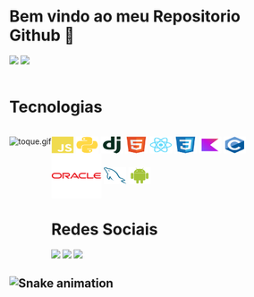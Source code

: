 <h1 aling="center">Bem vindo ao meu Repositorio Github 🧬</h1>
<div>
    <img height="180em" src="https://github-readme-stats.vercel.app/api?username=santosalexandreclaudio&show_icons=true&theme=dark&include_all_commits=true&count_private=true"/>
    <img aling="right" height="180em" src="https://github-readme-stats.vercel.app/api/top-langs/?username=santosalexandreclaudio&layout=compact&langs_count=16&theme=dark"/>
</div>
<br>

<h1>Tecnologias</h1>
<div aling="center">
<div style="display: inline_block"><br>
  <img align="left" height="250" alt="toque.gif">
  <img align="center" alt="Alexandre-Js" height="30" width="40" src="https://raw.githubusercontent.com/devicons/devicon/master/icons/javascript/javascript-plain.svg">
  <img align="center" alt="Alexandre-Python" height="30" width="40" src="https://raw.githubusercontent.com/devicons/devicon/master/icons/python/python-plain.svg">
  <img align="center" alt="Alexandre-django" height="30" width="40" src="https://raw.githubusercontent.com/devicons/devicon/master/icons/django/django-plain.svg">
  <img align="center" alt="Alexandre-HTML" height="30" width="40" src="https://raw.githubusercontent.com/devicons/devicon/master/icons/html5/html5-original.svg">
  <img align="center" alt="Alexandre-React" height="30" width="40" src="https://raw.githubusercontent.com/devicons/devicon/master/icons/react/react-original.svg">
  <img align="center" alt="Alexandre-CSS" height="30" width="40" src="https://raw.githubusercontent.com/devicons/devicon/master/icons/css3/css3-original.svg">
  <img align="center" alt="Alexandre-kotlin" height="30" width="40" src="https://raw.githubusercontent.com/devicons/devicon/master/icons/kotlin/kotlin-original.svg">
  <img align="center" alt="Alexandre-C" height="30" width="40" src="https://raw.githubusercontent.com/devicons/devicon/master/icons/c/c-original.svg">
  <img align="center" alt="Alexandre-Oracle" height="80" width="90" src="https://raw.githubusercontent.com/devicons/devicon/master/icons/oracle/oracle-original.svg">
  <img align="center" alt="Alexandre-Mysql" height="30" width="40" src="https://raw.githubusercontent.com/devicons/devicon/master/icons/mysql/mysql-original.svg">
  <img align="center" alt="Alexandre-android" height="30" width="40" src="https://raw.githubusercontent.com/devicons/devicon/master/icons/android/android-original.svg">
</div>
<h1>Redes Sociais</h1>
  
<a href="https://discord.gg/alexandr_santos" target="_blank"><img src="https://img.shields.io/badge/Discord-7289DA?style=for-the-badge&logo=discord&logoColor=white" target="_blank"></a> 
<a href="mailto:desenvfrontbackend@gmail.com"><img src="https://img.shields.io/badge/-Gmail-%23333?style=for-the-badge&logo=gmail&logoColor=white" target="_blank"></a>
<a href="https://www.linkedin.com/in/claudio-alexandre-software-engineer/" target="_blank"><img src="https://img.shields.io/badge/-LinkedIn-%230077B5?style=for-the-badge&logo=linkedin&logoColor=white" target="_blank"></a>

</div>

## ![Snake animation](https://github.com/santosalexandreclaudio/santosalexandreclaudio/blob/output/github-contribution-grid-snake.svg) 
